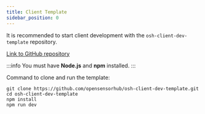 ```yaml
---
title: Client Template
sidebar_position: 0
---
```


It is recommended to start client development with the `osh-client-dev-template` repository.

[Link to GitHub repository](https://github.com/opensensorhub/osh-client-dev-template)

:::info
You must have **Node.js** and **npm** installed.
:::

Command to clone and run the template:
```shell
git clone https://github.com/opensensorhub/osh-client-dev-template.git
cd osh-client-dev-template
npm install
npm run dev
```